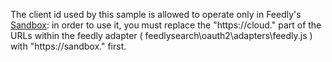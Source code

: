 The client id used by this sample is allowed to operate only in Feedly's [Sandbox][sandbox]:
in order to use it, you must replace the "https://cloud." part of the URLs within the feedly adapter ( feedlysearch\oauth2\adapters\feedly.js ) with "https://sandbox." first.

[sandbox]: http://developer.feedly.com/v3/sandbox/
